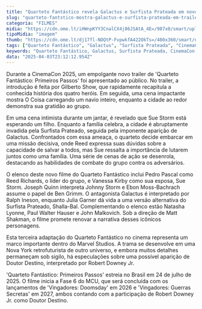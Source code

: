 ```yaml
---
title: "Quarteto Fantástico revela Galactus e Surfista Prateada em novo trailer na CinemaCon"
slug: "quarteto-fantstico-mostra-galactus-e-surfista-prateada-em-trailer-da-cinemacon"
categoria: "FILMES"
midia: "https://cdn.ome.lt/iHWnpKYY3CnalCX4j86JSAtA_4E=/987x0/smart/uploads/conteudo/fotos/Design_sem_nome_-_2025-03-26T220028.370_Ze5uMkp.png"
tipoMidia: "imagem"
thumb: "https://cdn.ome.lt/dj17fl-NOQtP-FvpwkfA422OkTs=/480x360/smart/extras/conteudos/01_aW9gyY1.jpg"
tags: ["Quarteto Fantástico", "Galactus", "Surfista Prateada", "CinemaCon 2025", "Marvel Studios", "MCU Fase 6", "trailer de filme", "heróis Marvel"]
keywords: "Quarteto Fantástico, Galactus, Surfista Prateada, CinemaCon 2025, Marvel Studios, MCU Fase 6, trailer de filme, heróis Marvel"
data: "2025-04-03T23:12:12.954Z"
---
```


Durante a CinemaCon 2025, um empolgante novo trailer de 'Quarteto Fantástico: Primeiros Passos' foi apresentado ao público. No trailer, a introdução é feita por Gilberto Show, que rapidamente recapitula a conhecida história dos quatro heróis. Em seguida, uma cena impactante mostra O Coisa carregando um navio inteiro, enquanto a cidade ao redor demonstra sua gratidão ao grupo.

Em uma cena intimista durante um jantar, é revelado que Sue Storm está esperando um filho. Enquanto a família celebra, a cidade é abruptamente invadida pela Surfista Prateado, seguida pela imponente aparição de Galactus. Confrontados com essa ameaça, o quarteto decide embarcar em uma missão decisiva, onde Reed expressa suas dúvidas sobre a capacidade de salvar a todos, mas Sue ressalta a importância de lutarem juntos como uma família. Uma série de cenas de ação se desenrola, destacando as habilidades de combate do grupo contra os adversários.

O elenco deste novo filme do Quarteto Fantástico inclui Pedro Pascal como Reed Richards, o líder do grupo, e Vanessa Kirby como sua esposa, Sue Storm. Joseph Quinn interpreta Johnny Storm e Ebon Moss-Bachrach assume o papel de Ben Grimm. O antagonista Galactus é interpretado por Ralph Ineson, enquanto Julia Garner dá vida a uma versão alternativa do Surfista Prateado, Shalla-Bal. Complementando o elenco estão Natasha Lyonne, Paul Walter Hauser e John Malkovich. Sob a direção de Matt Shakman, o filme promete renovar a narrativa desses icônicos personagens.

Esta terceira adaptação do Quarteto Fantástico no cinema representa um marco importante dentro do Marvel Studios. A trama se desenvolve em uma Nova York retrofuturista de outro universo, e embora muitos detalhes permaneçam sob sigilo, há especulações sobre uma possível aparição de Doutor Destino, interpretado por Robert Downey Jr.

'Quarteto Fantástico: Primeiros Passos' estreia no Brasil em 24 de julho de 2025. O filme inicia a Fase 6 do MCU, que será concluída com os lançamentos de 'Vingadores: Doomsday' em 2026 e 'Vingadores: Guerras Secretas' em 2027, ambos contando com a participação de Robert Downey Jr. como Doutor Destino.